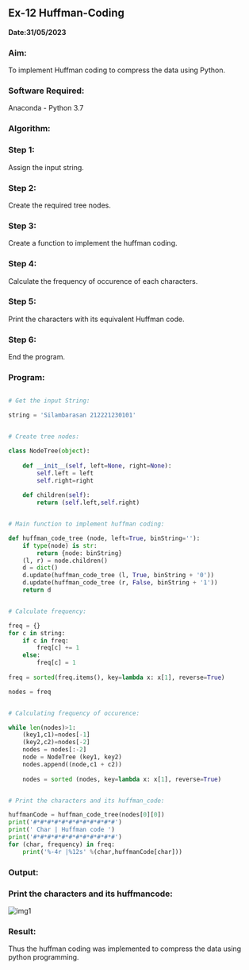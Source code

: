 ## Ex-12 Huffman-Coding
**Date:31/05/2023**
### Aim:

To implement Huffman coding to compress the data using Python.

### Software Required:

Anaconda - Python 3.7

### Algorithm:

### Step 1:

Assign the input string.

### Step 2:

Create the required tree nodes.

### Step 3:

Create a function to implement the huffman coding.

### Step 4:

Calculate the frequency of occurence of each characters.

### Step 5:

Print the characters with its equivalent Huffman code.

### Step 6:

End the program.
 
### Program:

```python

# Get the input String:

string = 'Silambarasan 212221230101'

```

```python

# Create tree nodes:

class NodeTree(object):
    
    def __init__(self, left=None, right=None): 
        self.left = left
        self.right=right
        
    def children(self):
        return (self.left,self.right)

```

```python

# Main function to implement huffman coding:

def huffman_code_tree (node, left=True, binString=''):
    if type(node) is str:
        return {node: binString}
    (l, r) = node.children()
    d = dict()
    d.update(huffman_code_tree (l, True, binString + '0'))
    d.update(huffman_code_tree (r, False, binString + '1'))
    return d

```

```python

# Calculate frequency:

freq = {}
for c in string:
    if c in freq:
        freq[c] += 1
    else:
        freq[c] = 1
        
freq = sorted(freq.items(), key=lambda x: x[1], reverse=True)

nodes = freq

```

```python

# Calculating frequency of occurence:

while len(nodes)>1:
    (key1,c1)=nodes[-1]
    (key2,c2)=nodes[-2]
    nodes = nodes[:-2]
    node = NodeTree (key1, key2)
    nodes.append((node,c1 + c2))
    
    nodes = sorted (nodes, key=lambda x: x[1], reverse=True)

```

```python

# Print the characters and its huffman_code:

huffmanCode = huffman_code_tree(nodes[0][0])
print('#*#*#*#*#*#*#*#*#*#*#*#')
print(' Char | Huffman code ') 
print('#*#*#*#*#*#*#*#*#*#*#*#')
for (char, frequency) in freq:
    print('%-4r |%12s' %(char,huffmanCode[char]))

```


### Output:

### Print the characters and its huffmancode:

![img1](https://github.com/simbu07/Huffman-Coding/assets/94525786/dc02e833-13ca-4378-b9fc-62209caa0871)

### Result:

Thus the huffman coding was implemented to compress the data using python programming.

